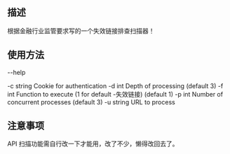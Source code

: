 ## 描述
根据金融行业监管要求写的一个失效链接排查扫描器！

## 使用方法
--help

  -c string
        Cookie for authentication
  -d int
        Depth of processing (default 3)
  -f int
        Function to execute (1 for default -失效链接) (default 1)
  -p int
        Number of concurrent processes (default 3)
  -u string
        URL to process

## 注意事项
API 扫描功能需自行改一下才能用，改了不少，懒得改回去了。

